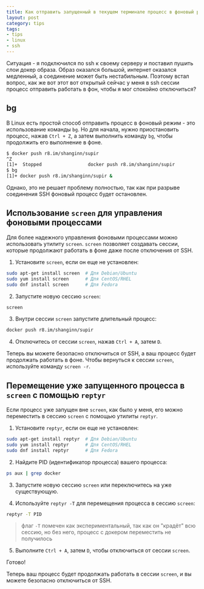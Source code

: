 ```yaml
---
title: Как отправить запущенный в текущем терминале процесс в фоновый режим
layout: post
category: tips
tags:
- tips
- linux
- ssh
---
```


Ситуация - я подключился по ssh к своему серверу и поставил пушить слои докер образа.
Образ оказался большой, интернет оказался медленный, а соединение может быть нестабильным.
Поэтому встал вопрос, как же вот этот вот открытый сейчас у меня в ssh сессии процесс отправить
работать в фон, чтобы я мог спокойно отключиться?

## bg
В Linux есть простой способ отправить процесс в фоновый режим - это использование команды `bg`.
Но для начала, нужно приостановить процесс, нажав `Ctrl + Z`, а затем выполнить команду `bg`,
чтобы продолжить его выполнение в фоне.

```sh
$ docker push r8.im/shanginn/supir
^Z
[1]+  Stopped                 docker push r8.im/shanginn/supir
$ bg
[1]+ docker push r8.im/shanginn/supir &
```

Однако, это не решает проблему полностью, так как при разрыве соединения SSH фоновый процесс будет остановлен.

## Использование `screen` для управления фоновыми процессами

Для более надежного управления фоновыми процессами можно использовать утилиту `screen`. `screen` позволяет создавать сессии, которые продолжают работать в фоне даже после отключения от SSH.

1. Установите `screen`, если он еще не установлен:
```sh
sudo apt-get install screen  # Для Debian/Ubuntu
sudo yum install screen      # Для CentOS/RHEL
sudo dnf install screen      # Для Fedora
```

2. Запустите новую сессию `screen`:
```sh
screen
```

3. Внутри сессии `screen` запустите длительный процесс:
```sh
docker push r8.im/shanginn/supir
```

4. Отключитесь от сессии `screen`, нажав `Ctrl + A`, затем `D`.

Теперь вы можете безопасно отключиться от SSH, а ваш процесс будет продолжать работать в фоне.
Чтобы вернуться к сессии `screen`, используйте команду `screen -r`.

## Перемещение уже запущенного процесса в `screen` с помощью `reptyr`

Если процесс уже запущен вне `screen`, как было у меня,
его можно переместить в сессию `screen` с помощью утилиты `reptyr`.

1. Установите `reptyr`, если он еще не установлен:
```sh
sudo apt-get install reptyr  # Для Debian/Ubuntu
sudo yum install reptyr      # Для CentOS/RHEL
sudo dnf install reptyr      # Для Fedora
```

2. Найдите PID (идентификатор процесса) вашего процесса:
```sh
ps aux | grep docker
```

3. Запустите новую сессию `screen` или переключитесь на уже существующую.

4. Используйте `reptyr -T` для перемещения процесса в сессию `screen`:
```sh
reptyr -T PID
```

> флаг `-T` помечен как экспериментальный, так как он "крадёт" всю сессию,
> но без него, процесс с докером переместить не получилось

5. Выполните `Ctrl + A`, затем `D`, чтобы отключиться от сессии `screen`.

Готово!

Теперь ваш процесс будет продолжать работать в сессии `screen`, и вы можете безопасно отключиться от SSH.
